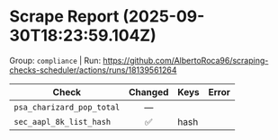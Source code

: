 # Scrape Report (2025-09-30T18:23:59.104Z)

Group: `compliance`  |  Run: https://github.com/AlbertoRoca96/scraping-checks-scheduler/actions/runs/18139561264

| Check | Changed | Keys | Error |
|---|:---:|:--|:--|
| `psa_charizard_pop_total` | — |  |  |
| `sec_aapl_8k_list_hash` | ✅ | hash |  |
